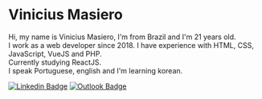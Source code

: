# Vinicius Masiero  

Hi, my name is Vinicius Masiero, I'm from Brazil and I'm 21 years old.  
I work as a web developer since 2018. I have experience with HTML, CSS, JavaScript, VueJS and PHP.  
Currently studying ReactJS.  
I speak Portuguese, english and I'm learning korean.
  
[![Linkedin Badge](https://img.shields.io/badge/-Vinicius%20Masiero-6633cc?style=flat-square&logo=Linkedin&logoColor=white&link=https://www.linkedin.com/in/vinicius-masiero/)](https://www.linkedin.com/in/vinicius-masiero/)
[![Outlook Badge](https://img.shields.io/badge/-vinicius.masiero@outlook.com-6633cc?style=flat-square&logo=Gmail&logoColor=white&link=mailto:vinicius.masiero@outlook.com)](mailto:vinicius.masiero@outlook.com)
